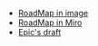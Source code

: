 - [RoadMap in image](https://github.com/mar1k163/Hydra-Project/blob/Specification/road-map.jpg)
- [RoadMap in Miro](https://miro.com/app/board/uXjVNn2y9Fg=/)
- [Epic's draft](https://github.com/mar1k163/Hydra-Project/blob/Specification/epic_draft.md)
